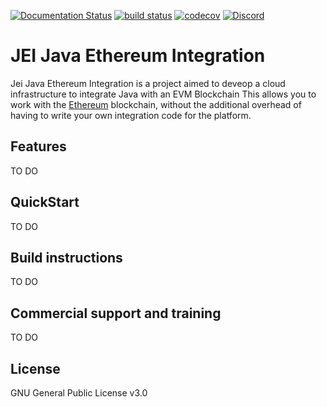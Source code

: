 [![Documentation Status](https://readthedocs.org/projects/web3j-docs/badge/?version=latest)](https://docs.web3j.io)
[![build status](https://github.com/web3j/web3j/actions/workflows/build.yml/badge.svg)](https://github.com/web3j/web3j/actions/workflows/build.yml)
[![codecov](https://codecov.io/gh/web3j/web3j/branch/master/graph/badge.svg?token=a4G9ITI6CU)](https://codecov.io/gh/web3j/web3j)
[![Discord](https://img.shields.io/discord/779382027614158919?label=discord)](https://discord.gg/A9UXfPF2tS)
# JEI Java Ethereum Integration
Jei Java Ethereum Integration is a project aimed to deveop a cloud infrastructure to integrate Java with an EVM Blockchain 
This allows you to work with the [Ethereum](https://www.ethereum.org/) blockchain, without the additional overhead of having to write your own
integration code for the platform.



Features
--------

TO DO

QuickStart
---------
TO DO


Build instructions
------------------

TO DO

Commercial support and training
-------------------------------

TO DO

License
------
GNU General Public License v3.0
